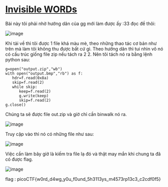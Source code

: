 # **[Invisible WORDs](https://play.picoctf.org/practice/challenge/354)**

Bài này tôi phải nhờ hướng dân của gg mới làm được ấy :33 
đọc đề thôi:

![image](https://hackmd.io/_uploads/rJldDSag1e.png)

Khi tải về thì tôi được 1 file khá màu mè, theo những thao tác cơ bản như trên mà làm tôi không thu được bất cứ gì.
Theo hướng dân thì tui nhìn vô nó có cấu trúc giống file zip nếu tách ra 2 2. Nên tôi tách nó ra bằng lệnh python sau:

```
g=open("output.zip","wb")
with open("output.bmp","rb") as f:
   hdr=f.read(0x8a)
   skip=f.read(2)
   while skip:
      keep=f.read(2)
      g.write(keep)
      skip=f.read(2)
g.close()
```
Chúng ta sẽ được file out.zip và giờ chỉ cần binwalk nó ra.

![image](https://hackmd.io/_uploads/r1QnBIxbkl.png)

Truy cập vào thì nó có những file như sau:

![image](https://hackmd.io/_uploads/HkolI8lWkl.png)

Việc cần làm bây giờ là kiếm tra file lạ đó và thật may mắn khi chung ta đã có được flag.

![image](https://hackmd.io/_uploads/SkSQUIeWkx.png)

flag : picoCTF{w0rd_d4wg_y0u_f0und_5h3113ys_m4573rp13c3_c2cdf0f5}
